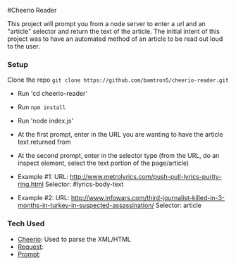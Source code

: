 #Cheerio Reader 

This project will prompt you from a node server to enter a url and an "article" selector and return the text of the article.
The initial intent of this project was to have an automated method of an article to be read out loud to the user. 

### Setup
Clone the repo `git clone https://github.com/bamtron5/cheerio-reader.git`
 - Run 'cd cheerio-reader' 
 - Run `npm install`
 - Run 'node index.js'
 - At the first prompt, enter in the URL you are wanting to have the article text returned from
 - At the second prompt, enter in the selector type (from the URL, do an inspect element, select the text portion of the page/article)

 - Example #1: URL: http://www.metrolyrics.com/push-pull-lyrics-purity-ring.html  Selector: #lyrics-body-text
 - Example #2: URL: http://www.infowars.com/third-journalist-killed-in-3-months-in-turkey-in-suspected-assassination/ Selector: article

### Tech Used
- [Cheerio](https://github.com/cheeriojs/cheerio): Used to parse the XML/HTML
- [Request](https://github.com/request/request): 
- [Prompt](https://github.com/flatiron/prompt): 